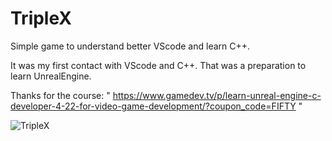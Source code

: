 # TripleX
Simple game to understand better VScode and learn C++.

It was my first contact with VScode and C++.
That was a preparation to learn UnrealEngine.

Thanks for the course: " https://www.gamedev.tv/p/learn-unreal-engine-c-developer-4-22-for-video-game-development/?coupon_code=FIFTY "


![TripleX](https://user-images.githubusercontent.com/74788707/154173718-4a5bf536-cf77-4333-9b4b-62f642a3559c.PNG)
